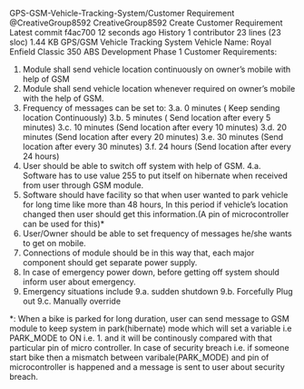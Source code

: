 GPS-GSM-Vehicle-Tracking-System/Customer Requirement
@CreativeGroup8592
CreativeGroup8592 Create Customer Requirement
Latest commit f4ac700 12 seconds ago
History
1 contributor
23 lines (23 sloc) 1.44 KB
GPS/GSM Vehicle Tracking System
Vehicle Name: Royal Enfield Classic 350 ABS
Development Phase 1
Customer Requirements:
1.	Module shall send vehicle location continuously on owner’s mobile with help of GSM
2.	Module shall send vehicle location whenever required on owner’s mobile with the help of GSM.
3.	Frequency of messages can be set to:
3.a.	0 minutes ( Keep sending location Continuously)
3.b.	5 minutes ( Send location after every 5 minutes)
3.c.	10 minutes (Send location after every 10 minutes)
3.d.	20 minutes (Send location after every 20 minutes)
3.e.	30 minutes (Send location after every 30 minutes)
3.f.	24 hours (Send location after every 24 hours)
4.	User should be able to switch off system with help of GSM.
4.a.	Software has to use value 255 to put itself on hibernate when received from user through GSM module.
5.	Software should have facility so that when user wanted to park vehicle for long time like more than 48 hours, In this period if vehicle’s location changed then user should get this information.(A pin of microcontroller can be used for this)*
6.	User/Owner should be able to set frequency of messages he/she wants to get on mobile.
7.	Connections of module should be in this way that, each major component should get separate power supply.
8.	In case of emergency power down, before getting off system should inform user about emergency.
9.	Emergency situations include
9.a.	sudden shutdown
9.b.	Forcefully Plug out
9.c.	Manually override





*: When a bike is parked for long duration, user can send message to GSM module to keep system in park(hibernate) mode which will set a variable i.e PARK_MODE to ON i.e. 1. and it will be continously compared with that particular pin of micro controller. In case of security breach i.e. if someone start bike then a mismatch between varibale(PARK_MODE) and pin of microcontroller is happened and a message is sent to user about security breach.
